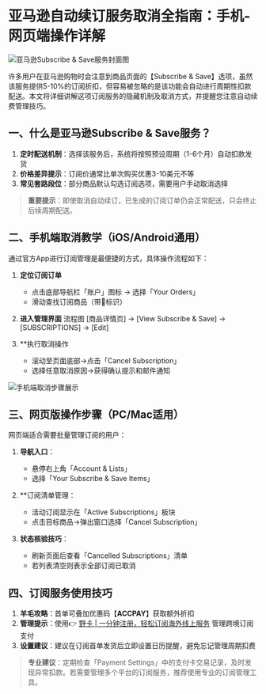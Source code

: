 # 亚马逊自动续订服务取消全指南：手机-网页端操作详解

![亚马逊Subscribe & Save服务封面图](https://bbtdd.com/wp-content/uploads/img/6197497757415044.webp)

许多用户在亚马逊购物时会注意到商品页面的【Subscribe & Save】选项，虽然该服务提供5-10%的订阅折扣，但容易被忽略的是该功能会自动进行周期性扣款配送。本文将详细讲解这项订阅服务的隐藏机制及取消方式，并提醒您注意自动续费管理技巧。

## 一、什么是亚马逊Subscribe & Save服务？
1. **定时配送机制**：选择该服务后，系统将按照预设周期（1-6个月）自动扣款发货
2. **价格差异提示**：订阅价通常比单次购买优惠3-10美元不等
3. **常见套路段位**：部分商品默认勾选订阅选项，需要用户手动取消选择

> **重要提示**：即使取消自动续订，已生成的订阅订单仍会正常配送，只会终止后续周期配送。

## 二、手机端取消教学（iOS/Android通用）
通过官方App进行订阅管理是最便捷的方式，具体操作流程如下：

1. **定位订阅订单**
   - 点击底部导航栏「账户」图标 → 选择「Your Orders」
   - 滑动查找订阅商品（带🔄标识）

2. **进入管理界面**
   流程图
   [商品详情页] → [View Subscribe & Save] → [SUBSCRIPTIONS] → [Edit]
   

3. **执行取消操作
   - 滚动至页面底部→点击「Cancel Subscription」
   - 选择任意取消原因→获得确认提示和邮件通知

![手机端取消步骤展示](https://bbtdd.com/wp-content/uploads/img/61361658911.webp)

## 三、网页版操作步骤（PC/Mac适用）
网页端适合需要批量管理订阅的用户：

1. **导航入口**：
   - 悬停右上角「Account & Lists」
   - 选择「Your Subscribe & Save Items」

2. **订阅清单管理：
   - 活动订阅显示在「Active Subscriptions」板块
   - 点击目标商品→弹出窗口选择「Cancel Subscription」

3. **状态核验技巧**：
   - 刷新页面后查看「Cancelled Subscriptions」清单
   - 若列表清空则表示全部订阅已取消

## 四、订阅服务使用技巧
1. **羊毛攻略**：首单可叠加优惠码【**ACCPAY**】获取额外折扣
2. **管理提示**：使用👉 [野卡 | 一分钟注册，轻松订阅海外线上服务](https://bbtdd.com/yeka) 管理跨境订阅支付
3. **设置建议**：建议在订阅首单发货后立即设置日历提醒，避免忘记管理周期扣费

> **专业建议**：定期检查「Payment Settings」中的支付卡交易记录，及时发现异常扣款。若需要管理多个平台的订阅服务，推荐使用专业的订阅管理工具。